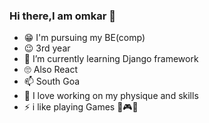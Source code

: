### Hi there,I am omkar  👋



- 😁 I'm pursuing my BE(comp)
- 😉 3rd year
- 🌱 I’m currently learning Django framework
- 🙄 Also React
- 📫 South Goa
- 💪 I love working on my physique and skills
- ⚡ i like playing Games 🏏🎮🏐

